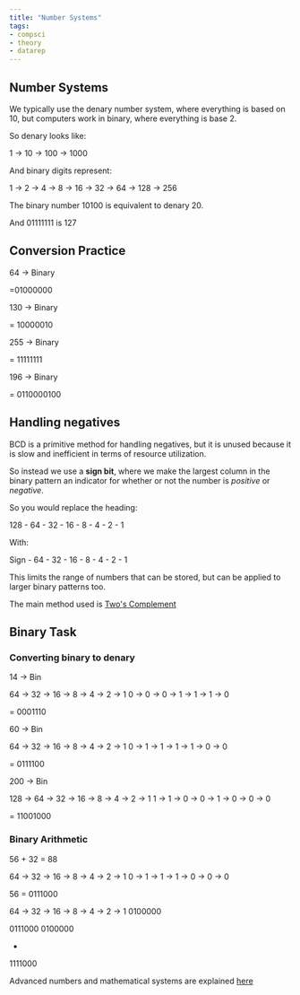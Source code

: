 ```yaml
---
title: "Number Systems"
tags:
- compsci
- theory
- datarep
---
```


## Number Systems
We typically use the denary number system, where everything is based on 10, but computers work in binary, where everything is base 2.

So denary looks like:

1 -> 10 -> 100 -> 1000

And binary digits represent:

1 -> 2 -> 4 -> 8 -> 16 -> 32 -> 64 -> 128 -> 256


The binary number 10100 is equivalent to denary 20.

And 01111111 is 127

## Conversion Practice

64 -> Binary

=01000000


130 -> Binary


= 10000010


255 -> Binary

= 11111111


196 -> Binary

= 0110000100


## Handling negatives

BCD is a primitive method for handling negatives, but it is unused because it is slow and inefficient in terms of resource utilization.

So instead we use a **sign bit**, where we make the largest column in the binary pattern an indicator for whether or not the number is *positive* or *negative*.

So you would replace the heading:

128 - 64 - 32 - 16 - 8 - 4 - 2 - 1

With:

Sign - 64 - 32 - 16 - 8 - 4 - 2 - 1

This limits the range of numbers that can be stored, but can be applied to larger binary patterns too.

The main method used is [Two's Complement](sixth/CompSci/Theory/TwosComplement)

## Binary Task

### Converting binary to denary

14 -> Bin

64 -> 32 -> 16 -> 8 -> 4 -> 2 -> 1
0 -> 0 ->      0 ->  1  -> 1 -> 1  -> 0

= 0001110

60 -> Bin

64 -> 32 -> 16 -> 8 -> 4 -> 2 -> 1
0  ->   1    -> 1  -> 1  -> 1   -> 0  -> 0

= 0111100

200 -> Bin

128 -> 64 -> 32 -> 16 -> 8 -> 4 -> 2 -> 1
1  ->     1    -> 0   ->  0  -> 1  -> 0 -> 0 -> 0

= 11001000

### Binary Arithmetic

56 + 32 = 88

64 -> 32 -> 16 -> 8 -> 4 -> 2 -> 1
0 ->    1   -> 1   -> 1 -> 0 -> 0 -> 0

56 = 0111000

64 -> 32 -> 16 -> 8 -> 4 -> 2 -> 1
0100000

0111000
0100000

+

1111000

Advanced numbers and mathematical systems are explained [here](sixth/CompSci/Theory/DataRepFundamentals)


‎‎